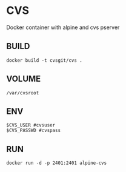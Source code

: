 # CVS

Docker container with alpine and cvs pserver

BUILD
-----

```console
docker build -t cvsgit/cvs .
```

VOLUME
------
```console
/var/cvsroot
```

ENV
---
```console
$CVS_USER #cvsuser
$CVS_PASSWD #cvspass
```

RUN
---
```console
docker run -d -p 2401:2401 alpine-cvs
```
